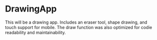 # DrawingApp
This will be a drawing app. Includes an eraser tool, shape drawing, and touch support for mobile. The draw function was also optimized for codie readability and maintainability. 
